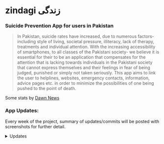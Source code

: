 # zindagi زندگی
### Suicide Prevention App for users in Pakistan

>In Pakistan, suicide rates have increased, due to numerous factors- including style of living, societal pressure, illiteracy,
lack of therapy, treatments and individual attention. With the increasing accessibility of smartphones, to all classes of the
Pakistani society- we believe it is essential for their to be an application that compensates for the attention that is lacking towards
individuals in the Pakistani society that cannot express themselves and their feelings in fear of being judged, punished or simply
not taken seriously. This app aims to link the user to helplines, websites, emergency contacts, information, advice pages etc. in order to minimize the possibilities of one being pushed to the point of death. 

Some stats by [Dawn News](https://www.dawn.com/news/1448391)

### App Updates:
Every week of the project, summary of updates/commits will be posted with screenshots for further detail.

<details>
  <summary> Updates </summary>
  <details>
    <summary>  9/9/2019 </summary>
     App skeleton structure created. Has fragmented pages for HOME, CONTACT, INFO, PERSONAL. Bottom navigation added.
  </details>
</details>
